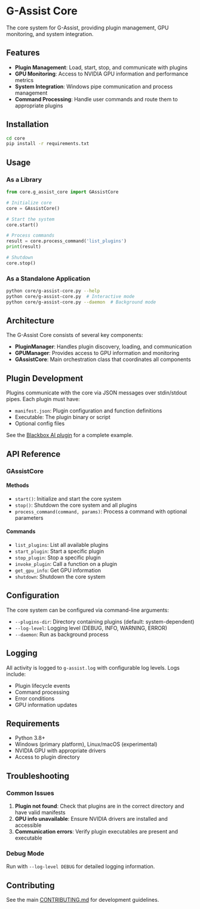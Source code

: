 # G-Assist Core

The core system for G-Assist, providing plugin management, GPU monitoring, and system integration.

## Features

- **Plugin Management**: Load, start, stop, and communicate with plugins
- **GPU Monitoring**: Access to NVIDIA GPU information and performance metrics
- **System Integration**: Windows pipe communication and process management
- **Command Processing**: Handle user commands and route them to appropriate plugins

## Installation

```bash
cd core
pip install -r requirements.txt
```

## Usage

### As a Library

```python
from core.g_assist_core import GAssistCore

# Initialize core
core = GAssistCore()

# Start the system
core.start()

# Process commands
result = core.process_command('list_plugins')
print(result)

# Shutdown
core.stop()
```

### As a Standalone Application

```bash
python core/g-assist-core.py --help
python core/g-assist-core.py  # Interactive mode
python core/g-assist-core.py --daemon  # Background mode
```

## Architecture

The G-Assist Core consists of several key components:

- **PluginManager**: Handles plugin discovery, loading, and communication
- **GPUManager**: Provides access to GPU information and monitoring
- **GAssistCore**: Main orchestration class that coordinates all components

## Plugin Development

Plugins communicate with the core via JSON messages over stdin/stdout pipes. Each plugin must have:

- `manifest.json`: Plugin configuration and function definitions
- Executable: The plugin binary or script
- Optional config files

See the [Blackbox AI plugin](../plugins/examples/blackboxai/) for a complete example.

## API Reference

### GAssistCore

#### Methods

- `start()`: Initialize and start the core system
- `stop()`: Shutdown the core system and all plugins
- `process_command(command, params)`: Process a command with optional parameters

#### Commands

- `list_plugins`: List all available plugins
- `start_plugin`: Start a specific plugin
- `stop_plugin`: Stop a specific plugin
- `invoke_plugin`: Call a function on a plugin
- `get_gpu_info`: Get GPU information
- `shutdown`: Shutdown the core system

## Configuration

The core system can be configured via command-line arguments:

- `--plugins-dir`: Directory containing plugins (default: system-dependent)
- `--log-level`: Logging level (DEBUG, INFO, WARNING, ERROR)
- `--daemon`: Run as background process

## Logging

All activity is logged to `g-assist.log` with configurable log levels. Logs include:

- Plugin lifecycle events
- Command processing
- Error conditions
- GPU information updates

## Requirements

- Python 3.8+
- Windows (primary platform), Linux/macOS (experimental)
- NVIDIA GPU with appropriate drivers
- Access to plugin directory

## Troubleshooting

### Common Issues

1. **Plugin not found**: Check that plugins are in the correct directory and have valid manifests
2. **GPU info unavailable**: Ensure NVIDIA drivers are installed and accessible
3. **Communication errors**: Verify plugin executables are present and executable

### Debug Mode

Run with `--log-level DEBUG` for detailed logging information.

## Contributing

See the main [CONTRIBUTING.md](../CONTRIBUTING.md) for development guidelines.
